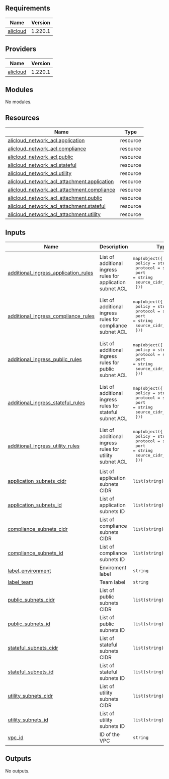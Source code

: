 ## Requirements

| Name | Version |
|------|---------|
| <a name="requirement_alicloud"></a> [alicloud](#requirement\_alicloud) | 1.220.1 |

## Providers

| Name | Version |
|------|---------|
| <a name="provider_alicloud"></a> [alicloud](#provider\_alicloud) | 1.220.1 |

## Modules

No modules.

## Resources

| Name | Type |
|------|------|
| [alicloud_network_acl.application](https://registry.terraform.io/providers/aliyun/alicloud/1.220.1/docs/resources/network_acl) | resource |
| [alicloud_network_acl.compliance](https://registry.terraform.io/providers/aliyun/alicloud/1.220.1/docs/resources/network_acl) | resource |
| [alicloud_network_acl.public](https://registry.terraform.io/providers/aliyun/alicloud/1.220.1/docs/resources/network_acl) | resource |
| [alicloud_network_acl.stateful](https://registry.terraform.io/providers/aliyun/alicloud/1.220.1/docs/resources/network_acl) | resource |
| [alicloud_network_acl.utility](https://registry.terraform.io/providers/aliyun/alicloud/1.220.1/docs/resources/network_acl) | resource |
| [alicloud_network_acl_attachment.application](https://registry.terraform.io/providers/aliyun/alicloud/1.220.1/docs/resources/network_acl_attachment) | resource |
| [alicloud_network_acl_attachment.compliance](https://registry.terraform.io/providers/aliyun/alicloud/1.220.1/docs/resources/network_acl_attachment) | resource |
| [alicloud_network_acl_attachment.public](https://registry.terraform.io/providers/aliyun/alicloud/1.220.1/docs/resources/network_acl_attachment) | resource |
| [alicloud_network_acl_attachment.stateful](https://registry.terraform.io/providers/aliyun/alicloud/1.220.1/docs/resources/network_acl_attachment) | resource |
| [alicloud_network_acl_attachment.utility](https://registry.terraform.io/providers/aliyun/alicloud/1.220.1/docs/resources/network_acl_attachment) | resource |

## Inputs

| Name | Description | Type | Default | Required |
|------|-------------|------|---------|:--------:|
| <a name="input_additional_ingress_application_rules"></a> [additional\_ingress\_application\_rules](#input\_additional\_ingress\_application\_rules) | List of additional ingress rules for application subnet ACL | <pre>map(object({<br>    policy         = string<br>    protocol       = string<br>    port           = string<br>    source_cidr_ip = string<br>  }))</pre> | `{}` | no |
| <a name="input_additional_ingress_compliance_rules"></a> [additional\_ingress\_compliance\_rules](#input\_additional\_ingress\_compliance\_rules) | List of additional ingress rules for compliance subnet ACL | <pre>map(object({<br>    policy         = string<br>    protocol       = string<br>    port           = string<br>    source_cidr_ip = string<br>  }))</pre> | `{}` | no |
| <a name="input_additional_ingress_public_rules"></a> [additional\_ingress\_public\_rules](#input\_additional\_ingress\_public\_rules) | List of additional ingress rules for public subnet ACL | <pre>map(object({<br>    policy         = string<br>    protocol       = string<br>    port           = string<br>    source_cidr_ip = string<br>  }))</pre> | `{}` | no |
| <a name="input_additional_ingress_stateful_rules"></a> [additional\_ingress\_stateful\_rules](#input\_additional\_ingress\_stateful\_rules) | List of additional ingress rules for stateful subnet ACL | <pre>map(object({<br>    policy         = string<br>    protocol       = string<br>    port           = string<br>    source_cidr_ip = string<br>  }))</pre> | `{}` | no |
| <a name="input_additional_ingress_utility_rules"></a> [additional\_ingress\_utility\_rules](#input\_additional\_ingress\_utility\_rules) | List of additional ingress rules for utility subnet ACL | <pre>map(object({<br>    policy         = string<br>    protocol       = string<br>    port           = string<br>    source_cidr_ip = string<br>  }))</pre> | `{}` | no |
| <a name="input_application_subnets_cidr"></a> [application\_subnets\_cidr](#input\_application\_subnets\_cidr) | List of application subnets CIDR | `list(string)` | n/a | yes |
| <a name="input_application_subnets_id"></a> [application\_subnets\_id](#input\_application\_subnets\_id) | List of application subnets ID | `list(string)` | n/a | yes |
| <a name="input_compliance_subnets_cidr"></a> [compliance\_subnets\_cidr](#input\_compliance\_subnets\_cidr) | List of compliance subnets CIDR | `list(string)` | n/a | yes |
| <a name="input_compliance_subnets_id"></a> [compliance\_subnets\_id](#input\_compliance\_subnets\_id) | List of compliance subnets ID | `list(string)` | n/a | yes |
| <a name="input_label_environment"></a> [label\_environment](#input\_label\_environment) | Enviroment label | `string` | n/a | yes |
| <a name="input_label_team"></a> [label\_team](#input\_label\_team) | Team label | `string` | n/a | yes |
| <a name="input_public_subnets_cidr"></a> [public\_subnets\_cidr](#input\_public\_subnets\_cidr) | List of public subnets CIDR | `list(string)` | n/a | yes |
| <a name="input_public_subnets_id"></a> [public\_subnets\_id](#input\_public\_subnets\_id) | List of public subnets ID | `list(string)` | n/a | yes |
| <a name="input_stateful_subnets_cidr"></a> [stateful\_subnets\_cidr](#input\_stateful\_subnets\_cidr) | List of stateful subnets CIDR | `list(string)` | n/a | yes |
| <a name="input_stateful_subnets_id"></a> [stateful\_subnets\_id](#input\_stateful\_subnets\_id) | List of stateful subnets ID | `list(string)` | n/a | yes |
| <a name="input_utility_subnets_cidr"></a> [utility\_subnets\_cidr](#input\_utility\_subnets\_cidr) | List of utility subnets CIDR | `list(string)` | n/a | yes |
| <a name="input_utility_subnets_id"></a> [utility\_subnets\_id](#input\_utility\_subnets\_id) | List of utility subnets ID | `list(string)` | n/a | yes |
| <a name="input_vpc_id"></a> [vpc\_id](#input\_vpc\_id) | ID of the VPC | `string` | n/a | yes |

## Outputs

No outputs.
